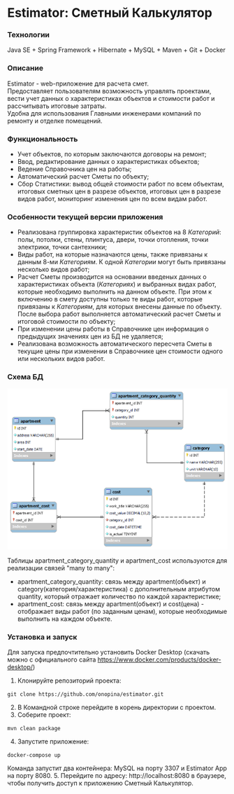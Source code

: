 # Estimator: Сметный Калькулятор
### Технологии
Java SE + Spring Framework + Hibernate + MySQL + Maven + Git + Docker

### Описание
Estimator - web-приложение для расчета смет. 
<br/>
Предоставляет пользователям возможность управлять 
проектами, вести учет данных о характеристиках объектов 
и стоимости работ и рассчитывать итоговые затраты.
<br/>
Удобна для использования Главными инженерами
компаний по ремонту и отделке помещений.

### Функциональность
- Учет объектов, по которым заключаются договоры на ремонт;
- Ввод, редактирование данных о характеристиках объектов;
- Ведение Справочника цен на работы;
- Автоматический расчет Сметы по объекту;
- Сбор Статистики: вывод общей стоимости работ по всем объектам,
итоговых сметных цен в разрезе объектов, итоговых цен 
в разрезе видов работ, мониторинг изменения цен по всем видам работ.

  
### Особенности текущей версии приложения
- Реализована группировка характеристик объектов  на 8 _Категорий_: 
полы, потолки, стены, плинтуса, двери, точки отопления, точки электрики, 
точки сантехники;
- Виды работ, на которые назначаются цены, также привязаны
к данным 8-ми _Категориям_. К одной _Категории_ могут быть
привязаны несколько видов работ; 
- Расчет Сметы производится на основании введеных данных
о характеристиках объекта (_Категориях_) и выбранных видах работ,
которые необходимо выполнить на данном объекте. При этом к включению
в смету доступны только те виды работ, которые привязаны к _Категориям_,
для которых внесены данные по объекту. После выбора работ 
выполняется автоматический расчет Сметы и итоговой стоимости по объекту;
- При изменении цены работы в Справочнике цен информация о предыдущих 
значениях цен из БД не удаляется;
- Реализована возможность автоматического пересчета Сметы в текущие цены 
при изменении в Справочнике цен стоимости одного или нескольких видов работ.

### Схема БД

![db_diagram](images/db_diagram.png)

Таблицы apartment_category_quantity и apartment_cost 
используются для реализации связей "many to many":

- apartment_category_quantity: связь между apartment(объект) 
и category(категория/характеристика) с дополнительным атрибутом 
quantity, который отражает количество по каждой характеристике;
- apartment_cost: связь между apartment(объект) и cost(цена) -
отображает виды работ (по заданным ценам), которые необходимые выполнить
на каждом объекте.

### Установка и запуск
Для запуска предпочтительно установить Docker Desktop (скачать
можно с официального сайта 
https://www.docker.com/products/docker-desktop/)

1. Клонируйте репозиторий проекта:
```
git clone https://github.com/onopina/estimator.git
```
2. В Командной строке перейдите в корень директории с проектом.
3. Соберите проект:
```
mvn clean package
```
4. Запустите приложение:
```
docker-compose up 
```
Команда запустит два контейнера:
MySQL на порту 3307 и Estimator App на порту 8080.
5. Перейдите по адресу: http://localhost:8080 в браузере, 
чтобы получить доступ к приложению Сметный Калькулятор.
